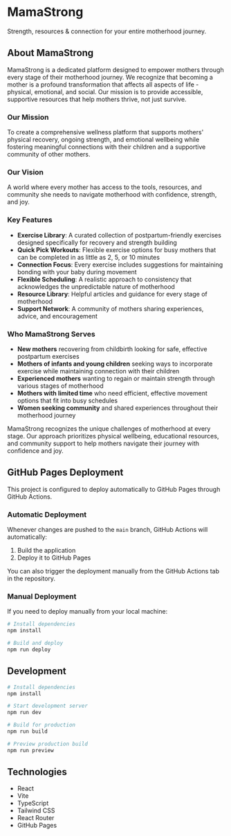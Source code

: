 # MamaStrong

Strength, resources & connection for your entire motherhood journey.

## About MamaStrong

MamaStrong is a dedicated platform designed to empower mothers through every stage of their motherhood journey. We recognize that becoming a mother is a profound transformation that affects all aspects of life - physical, emotional, and social. Our mission is to provide accessible, supportive resources that help mothers thrive, not just survive.

### Our Mission

To create a comprehensive wellness platform that supports mothers' physical recovery, ongoing strength, and emotional wellbeing while fostering meaningful connections with their children and a supportive community of other mothers.

### Our Vision

A world where every mother has access to the tools, resources, and community she needs to navigate motherhood with confidence, strength, and joy.

### Key Features

- **Exercise Library**: A curated collection of postpartum-friendly exercises designed specifically for recovery and strength building
- **Quick Pick Workouts**: Flexible exercise options for busy mothers that can be completed in as little as 2, 5, or 10 minutes
- **Connection Focus**: Every exercise includes suggestions for maintaining bonding with your baby during movement
- **Flexible Scheduling**: A realistic approach to consistency that acknowledges the unpredictable nature of motherhood
- **Resource Library**: Helpful articles and guidance for every stage of motherhood
- **Support Network**: A community of mothers sharing experiences, advice, and encouragement

### Who MamaStrong Serves

- **New mothers** recovering from childbirth looking for safe, effective postpartum exercises
- **Mothers of infants and young children** seeking ways to incorporate exercise while maintaining connection with their children
- **Experienced mothers** wanting to regain or maintain strength through various stages of motherhood
- **Mothers with limited time** who need efficient, effective movement options that fit into busy schedules
- **Women seeking community** and shared experiences throughout their motherhood journey

MamaStrong recognizes the unique challenges of motherhood at every stage. Our approach prioritizes physical wellbeing, educational resources, and community support to help mothers navigate their journey with confidence and joy.

## GitHub Pages Deployment

This project is configured to deploy automatically to GitHub Pages through GitHub Actions.

### Automatic Deployment

Whenever changes are pushed to the `main` branch, GitHub Actions will automatically:
1. Build the application
2. Deploy it to GitHub Pages

You can also trigger the deployment manually from the GitHub Actions tab in the repository.

### Manual Deployment

If you need to deploy manually from your local machine:

```bash
# Install dependencies
npm install

# Build and deploy
npm run deploy
```

## Development

```bash
# Install dependencies
npm install

# Start development server
npm run dev

# Build for production
npm run build

# Preview production build
npm run preview
```

## Technologies

- React
- Vite
- TypeScript
- Tailwind CSS
- React Router
- GitHub Pages
